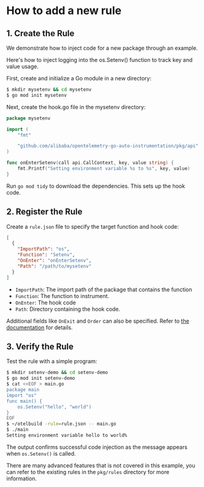 # How to add a new rule

## 1. Create the Rule
We demonstrate how to inject code for a new package through an example.

Here's how to inject logging into the os.Setenv() function to track key and value usage.

First, create and initialize a Go module in a new directory:

```bash
$ mkdir mysetenv && cd mysetenv
$ go mod init mysetenv
```

Next, create the hook.go file in the mysetenv directory:

```go
package mysetenv

import (
	"fmt"

	"github.com/alibaba/opentelemetry-go-auto-instrumentation/pkg/api"
)

func onEnterSetenv(call api.CallContext, key, value string) {
	fmt.Printf("Setting environment variable %s to %s", key, value)
}
```

Run `go mod tidy` to download the dependencies. This sets up the hook code.

## 2. Register the Rule

Create a `rule.json` file to specify the target function and hook code:

```json
[
  {
    "ImportPath": "os",
    "Function": "Setenv",
    "OnEnter": "onEnterSetenv",
    "Path": "/path/to/mysetenv"
  }
]
```

- `ImportPath`: The import path of the package that contains the function
- `Function`: The function to instrument.
- `OnEnter`: The hook code
- `Path`: Directory containing the hook code.

Additional fields like `OnExit` and `Order` can also be specified. Refer to [the documentation](rule_def.md) for details.

## 3. Verify the Rule
Test the rule with a simple program:

```bash
$ mkdir setenv-demo && cd setenv-demo
$ go mod init setenv-demo
$ cat <<EOF > main.go
package main
import "os"
func main() {
    os.Setenv("hello", "world")
}
EOF
$ ~/otelbuild -rule=rule.json -- main.go
$ ./main
Setting environment variable hello to world%
```

The output confirms successful code injection as the message appears when `os.Setenv()` is called.

There are many advanced features that is not covered in this example, you can refer to the existing rules in the `pkg/rules` directory for more information.
